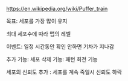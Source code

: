 https://en.wikipedia.org/wiki/Puffer_train

목표:
세포를 가장 많이 유지

최대 세포수에 따라 맵의 레벨

이벤트:
일정 시간동안 확인 안하면 기차가 지나감

추가 기능:
세포 삭제 기능:
패턴 회전 기능

세포의 신뢰도 추가
: 세포를 계속 죽일시 신뢰도 하락